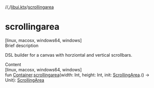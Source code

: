 //[.](../index.md)/[libui.ktx](index.md)/[scrollingarea](scrollingarea.md)



# scrollingarea  
[linux, macosx, windows64, windows]  
Brief description  


DSL builder for a canvas with horziontal and vertical scrollbars.

  
  
  
Content  
[linux, macosx, windows64, windows]  
fun [Container](-container/index.md).[scrollingarea](scrollingarea.md)(width: Int, height: Int, init: [ScrollingArea](-scrolling-area/index.md).() -> Unit): [ScrollingArea](-scrolling-area/index.md)  



